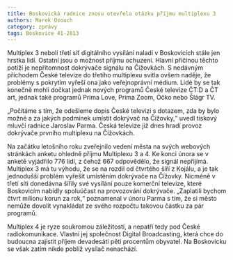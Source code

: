 ```yaml
---
title: Boskovická radnice znovu otevřela otázku příjmu multiplexu 3
authors: Marek Osouch
category: zprávy
tags: Boskovice 41-2013
---
```


Multiplex 3 neboli třetí síť digitálního vysílání naladí v Boskovicích stále jen hrstka lidí. Ostatní jsou o možnost příjmu ochuzeni. Hlavní příčinou těchto potíží je nepřítomnost dokrývače signálu na Čížovkách. S nedávným příchodem České televize do třetího multiplexu svitla ovšem naděje, že problémy s pokrytím vyřeší ona jako veřejnoprávní médium. Lidé by se tak konečně mohli dočkat jednak nových programů České televize ČT:D a ČT art, jednak také programů Prima Love, Prima Zoom, Óčko nebo Šlágr TV.

„Počítáme s tím, že odešleme dopis České televizi s dotazem, zda by bylo možné a za jakých podmínek umístit dokrývač na Čížovky,“ uvedl tiskový mluvčí radnice Jaroslav Parma. Česká televize již dnes hradí provoz dokrývače prvního multiplexu na Čížovkách.

Na začátku letošního roku zveřejnilo vedení města na svých webových stránkách anketu ohledně příjmu Multiplexu 3 a 4. Ke konci února se v anketě vyjádřilo 776 lidí, z čehož 667 odpovědělo, že signál nepřijímá. Multiplex 3 má tu výhodu, že se na rozdíl od čtvrtého šíří z Kojálu, a je tak jednodušší problém vyřešit umístěním dokrývače na Čížovky. Nicméně v třetí síti donedávna šířily své vysílání pouze komerční televize, které Boskovicím nabídly spoluúčast na provozování dokrývače. „Zaplatili bychom čtvrt milionu korun za rok,“ poznamenal v únoru Parma s tím, že si město nemůže dovolit vynakládat ze svého rozpočtu takovou částku za pár programů.

Multiplex 4 je ryze soukromou záležitostí, a nepatří tedy pod České radiokomunikace. Vlastní jej společnost Digital Broadcasting, která chce do budoucna zajistit příjem devadesáti pěti procentům obyvatel. Na Boskovicku se však zatím nikde poblíž vysílač nenachází.
